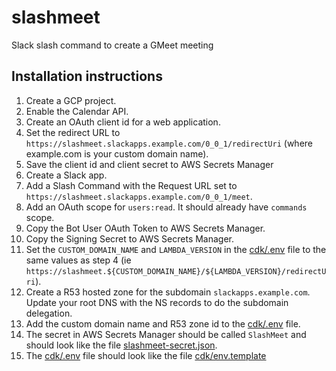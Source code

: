 # slashmeet
Slack slash command to create a GMeet meeting

## Installation instructions
1. Create a GCP project.
2. Enable the Calendar API.
3. Create an OAuth client id for a web application.
4. Set the redirect URL to `https://slashmeet.slackapps.example.com/0_0_1/redirectUri` (where example.com is your custom domain name).
5. Save the client id and client secret to AWS Secrets Manager
6. Create a Slack app.
7. Add a Slash Command with the Request URL set to `https://slashmeet.slackapps.example.com/0_0_1/meet`.
8. Add an OAuth scope for `users:read`.  It should already have `commands` scope.
9. Copy the Bot User OAuth Token to AWS Secrets Manager.
10. Copy the Signing Secret to AWS Secrets Manager.
11. Set the `CUSTOM_DOMAIN_NAME` and `LAMBDA_VERSION` in the [cdk/.env](cdk/env.template) file to the same values as step 4 (ie `https://slashmeet.${CUSTOM_DOMAIN_NAME}/${LAMBDA_VERSION}/redirectUri`).
12. Create a R53 hosted zone for the subdomain `slackapps.example.com`.  Update your root DNS with the NS records to do the subdomain delegation.
13. Add the custom domain name and R53 zone id to the [cdk/.env](cdk/env.template) file.
14. The secret in AWS Secrets Manager should be called `SlashMeet` and should look like the file [slashmeet-secret.json](slashmeet-secret.json).
15. The [cdk/.env](cdk/env.template) file should look like the file [cdk/env.template](cdk/env.template)
